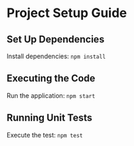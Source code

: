 # Project Setup Guide

## Set Up Dependencies
Install dependencies:
    ```
    npm install
    ```

## Executing the Code
Run the application:
    ```
    npm start
    ```

## Running Unit Tests
Execute the test:
    ```
    npm test
    ```
